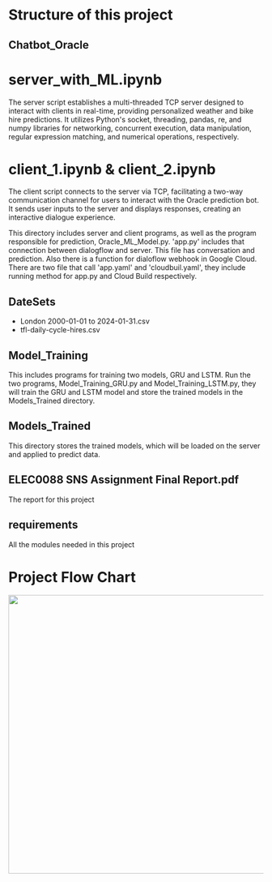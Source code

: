 # Structure of this project

## Chatbot_Oracle

# server_with_ML.ipynb

The server script establishes a multi-threaded TCP server designed to interact with clients in real-time, providing personalized weather and bike hire predictions. It utilizes Python's socket, threading, pandas, re, and numpy libraries for networking, concurrent execution, data manipulation, regular expression matching, and numerical operations, respectively.

# client_1.ipynb & client_2.ipynb

The client script connects to the server via TCP, facilitating a two-way communication channel for users to interact with the Oracle prediction bot. It sends user inputs to the server and displays responses, creating an interactive dialogue experience.

This directory includes server and client programs, as well as the program responsible for prediction, Oracle_ML_Model.py.
'app.py' includes that connection between dialogflow and server. This file has conversation and prediction. Also there is a function for dialoflow webhook in Google Cloud. There are two file that call 'app.yaml' and 'cloudbuil.yaml', they include running method for app.py and Cloud Build respectively.

## DateSets

- London 2000-01-01 to 2024-01-31.csv
- tfl-daily-cycle-hires.csv

## Model_Training

This includes programs for training two models, GRU and LSTM. Run the two programs, Model_Training_GRU.py and Model_Training_LSTM.py, they will train the GRU and LSTM model and store the trained models in the Models_Trained directory.

## Models_Trained

This directory stores the trained models, which will be loaded on the server and applied to predict data.

## ELEC0088 SNS Assignment Final Report.pdf

The report for this project

## requirements

All the modules needed in this project

# Project Flow Chart

<img src="https://github.com/Flowey0622/Stronger/assets/160813460/d8ba7584-276f-49bb-a4d2-8c0efcbf13b8" width="550px">



